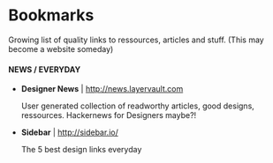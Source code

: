 # Bookmarks
Growing list of quality links to ressources, articles and stuff. (This may become a website someday)





#### NEWS / EVERYDAY

+ **Designer News** | http://news.layervault.com

   User generated collection of readworthy articles, good designs, ressources. Hackernews for Designers maybe?!

+ **Sidebar** | http://sidebar.io/

   The 5 best design links everyday
   
